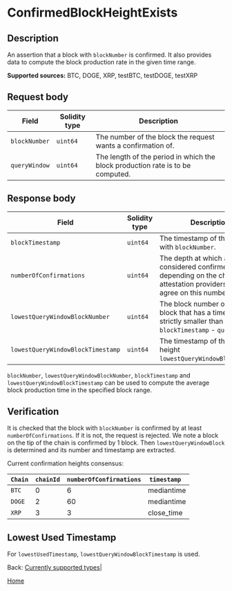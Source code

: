 # ConfirmedBlockHeightExists

## Description

An assertion that a block with `blockNumber` is confirmed.
It also provides data to compute the block production rate in the given time range.

**Supported sources:** BTC, DOGE, XRP, testBTC, testDOGE, testXRP

## Request body

| Field         | Solidity type | Description                                                                    |
| ------------- | ------------- | ------------------------------------------------------------------------------ |
| `blockNumber` | `uint64`      | The number of the block the request wants a confirmation of.                   |
| `queryWindow` | `uint64`      | The length of the period in which the block production rate is to be computed. |

## Response body

| Field                             | Solidity type | Description                                                                                                                     |
| --------------------------------- | ------------- | ------------------------------------------------------------------------------------------------------------------------------- |
| `blockTimestamp`                  | `uint64`      | The timestamp of the block with `blockNumber`.                                                                                  |
| `numberOfConfirmations`           | `uint64`      | The depth at which a block is considered confirmed depending on the chain. All attestation providers must agree on this number. |
| `lowestQueryWindowBlockNumber`    | `uint64`      | The block number of the latest block that has a timestamp strictly smaller than `blockTimestamp` - `queryWindow`.               |
| `lowestQueryWindowBlockTimestamp` | `uint64`      | The timestamp of the block at height `lowestQueryWindowBlockNumber`.                                                            |

`blockNumber`, `lowestQueryWindowBlockNumber`, `blockTimestamp` and `lowestQueryWindowBlockTimestamp` can be used to compute the average block production time in the specified block range.

## Verification

It is checked that the block with `blockNumber` is confirmed by at least `numberOfConfirmations`.
If it is not, the request is rejected. We note a block on the tip of the chain is confirmed by 1 block.
Then `lowestQueryWindowBlock` is determined and its number and timestamp are extracted.

Current confirmation heights consensus:

| `Chain` | `chainId` | `numberOfConfirmations` | `timestamp ` |
| ------- | --------- | ----------------------- | ------------ |
| `BTC`   | 0         | 6                       | mediantime   |
| `DOGE`  | 2         | 60                      | mediantime   |
| `XRP`   | 3         | 3                       | close_time   |

## Lowest Used Timestamp

For `lowestUsedTimestamp`, `lowestQueryWindowBlockTimestamp` is used.

Back: [Currently supported types](/specs/attestations/active-types.md)|

[Home](/README.md)
